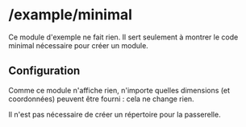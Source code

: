 # /example/minimal
Ce module d'exemple ne fait rien. Il sert seulement à montrer le code minimal
nécessaire pour créer un module.

## Configuration
Comme ce module n'affiche rien, n'importe quelles dimensions (et coordonnées)
peuvent être fourni : cela ne change rien.

Il n'est pas nécessaire de créer un répertoire pour la passerelle.